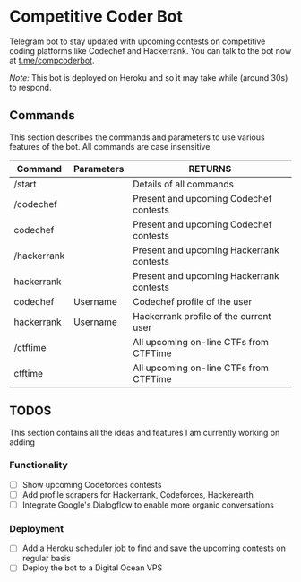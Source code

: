 # Competitive Coder Bot
Telegram bot to stay updated with upcoming contests on competitive coding platforms like Codechef and Hackerrank.
You can talk to the bot now at [t.me/compcoderbot](t.me/compcoderbot).

*Note:* This bot is deployed on Heroku and so it may take while (around 30s) to respond.

## Commands
This section describes the commands and parameters to use various features of the bot. All commands are case insensitive.


| Command     | Parameters   | RETURNS                                  |
|-------------|--------------|------------------------------------------|
| /start      |              | Details of all commands                  |
| /codechef   |              | Present and upcoming Codechef contests   |
| codechef    |              | Present and upcoming Codechef contests   |
| /hackerrank |              | Present and upcoming Hackerrank contests |
| hackerrank  |              | Present and upcoming Hackerrank contests |
| codechef    | Username     | Codechef profile of the user             |
| hackerrank  | Username     | Hackerrank profile of the current user   |
| /ctftime    |              | All upcoming on-line CTFs from CTFTime   |
| ctftime     |              | All upcoming on-line CTFs from CTFTime   |


## TODOS
This section contains all the ideas and features I am currently working on adding

### Functionality
- [ ] Show upcoming Codeforces contests
- [ ] Add profile scrapers for Hackerrank, Codeforces, Hackerearth
- [ ] Integrate Google's Dialogflow to enable more organic conversations

### Deployment
- [ ] Add a Heroku scheduler job to find and save the upcoming contests on regular basis
- [ ] Deploy the bot to a Digital Ocean VPS
